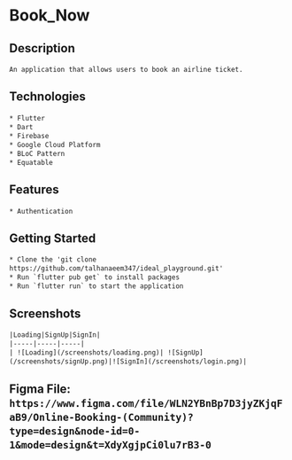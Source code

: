 
# Book_Now

## Description
    An application that allows users to book an airline ticket.

## Technologies
    * Flutter
    * Dart
    * Firebase
    * Google Cloud Platform
    * BLoC Pattern
    * Equatable

## Features
    * Authentication
    
    
## Getting Started
    * Clone the 'git clone https://github.com/talhanaeem347/ideal_playground.git'
    * Run `flutter pub get` to install packages
    * Run `flutter run` to start the application

## Screenshots
    |Loading|SignUp|SignIn|
    |-----|-----|-----|
    | ![Loading](/screenshots/loading.png)| ![SignUp](/screenshots/signUp.png)|![SignIn](/screenshots/login.png)|   


## Figma File: `https://www.figma.com/file/WLN2YBnBp7D3jyZKjqFaB9/Online-Booking-(Community)?type=design&node-id=0-1&mode=design&t=XdyXgjpCi0lu7rB3-0`
